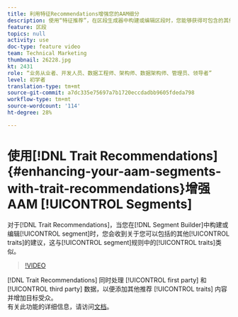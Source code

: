 ```yaml
---
title: 利用特征Recommendations增强您的AAM细分
description: 使用“特征推荐”，在区段生成器中构建或编辑区段时，您能够获得可包含的其他推荐特征（与区段规则中的特征类似）。
feature: 区段
topics: null
activity: use
doc-type: feature video
team: Technical Marketing
thumbnail: 26228.jpg
kt: 2431
role: “业务从业者、开发人员、数据工程师、架构师、数据架构师、管理员、领导者”
level: 初学者
translation-type: tm+mt
source-git-commit: a7dc335e75697a7b1720eccdadbb9605fdeda798
workflow-type: tm+mt
source-wordcount: '114'
ht-degree: 28%

---
```



# 使用[!DNL Trait Recommendations] {#enhancing-your-aam-segments-with-trait-recommendations}增强AAM [!UICONTROL Segments]

对于[!DNL Trait Recommendations]，当您在[!DNL Segment Builder]中构建或编辑[!UICONTROL segment]时，您会收到关于您可以包括的其他[!UICONTROL traits]的建议，这与[!UICONTROL segment]规则中的[!UICONTROL traits]类似。

>[!VIDEO](https://video.tv.adobe.com/v/26228/?quality=12)

[!DNL Trait Recommendations] 同时处理 [!UICONTROL first party] 和 [!UICONTROL third party] 数据，以便添加其他推荐 [!UICONTROL traits] 内容并增加目标受众。\
有关此功能的详细信息，请访问[文档](https://experiencecloud.adobe.com/resources/help/en_US/aam/trait-recommendations.html)。